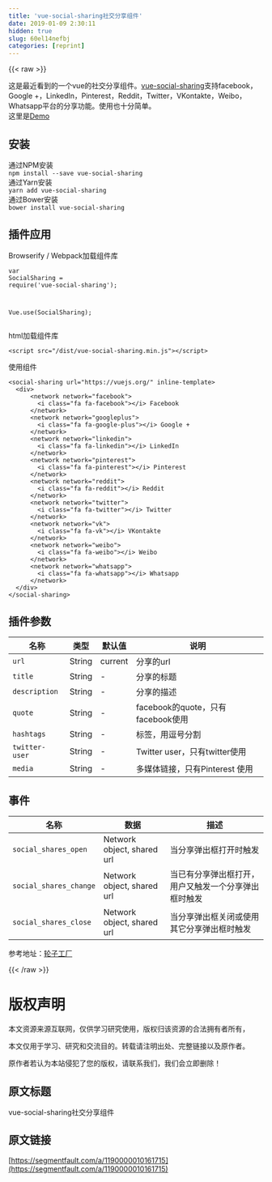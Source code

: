 ```yaml
---
title: 'vue-social-sharing社交分享组件' 
date: 2019-01-09 2:30:11
hidden: true
slug: 60el14nefbj
categories: [reprint]
---
```


{{< raw >}}

                    
<p>这是最近看到的一个vue的社交分享组件。<a href="http://www.wheelsfactory.cn/#/detail?id=78" rel="nofollow noreferrer" target="_blank">vue-social-sharing</a>支持facebook，Google +，LinkedIn，Pinterest，Reddit，Twitter，VKontakte，Weibo，Whatsapp平台的分享功能。使用也十分简单。<br>这里是<a href="https://nicolasbeauvais.github.io/vue-social-sharing/" rel="nofollow noreferrer" target="_blank">Demo</a></p>
<h2 id="articleHeader0">安装</h2>
<p>通过NPM安装<br><code>npm install --save vue-social-sharing</code><br>通过Yarn安装<br><code>yarn add vue-social-sharing</code><br>通过Bower安装<br><code>bower install vue-social-sharing</code></p>
<h2 id="articleHeader1">插件应用</h2>
<p>Browserify / Webpack加载组件库</p>
<div class="widget-codetool" style="display:none;">
      <div class="widget-codetool--inner">
      <span class="selectCode code-tool" data-toggle="tooltip" data-placement="top" title="" data-original-title="全选"></span>
      <span type="button" class="copyCode code-tool" data-toggle="tooltip" data-placement="top" data-clipboard-text="var SocialSharing = require('vue-social-sharing');

Vue.use(SocialSharing);
" title="" data-original-title="复制"></span>
      <span type="button" class="saveToNote code-tool" data-toggle="tooltip" data-placement="top" title="" data-original-title="放进笔记"></span>
      </div>
      </div><pre class="hljs php"><code><span class="hljs-keyword">var</span> SocialSharing = <span class="hljs-keyword">require</span>(<span class="hljs-string">'vue-social-sharing'</span>);

Vue.<span class="hljs-keyword">use</span>(SocialSharing);
</code></pre>
<p>html加载组件库</p>
<div class="widget-codetool" style="display:none;">
      <div class="widget-codetool--inner">
      <span class="selectCode code-tool" data-toggle="tooltip" data-placement="top" title="" data-original-title="全选"></span>
      <span type="button" class="copyCode code-tool" data-toggle="tooltip" data-placement="top" data-clipboard-text="<script src=&quot;/dist/vue-social-sharing.min.js&quot;></script>
" title="" data-original-title="复制"></span>
      <span type="button" class="saveToNote code-tool" data-toggle="tooltip" data-placement="top" title="" data-original-title="放进笔记"></span>
      </div>
      </div><pre class="hljs xml"><code><span class="hljs-tag">&lt;<span class="hljs-name">script</span> <span class="hljs-attr">src</span>=<span class="hljs-string">"/dist/vue-social-sharing.min.js"</span>&gt;</span><span class="undefined"></span><span class="hljs-tag">&lt;/<span class="hljs-name">script</span>&gt;</span>
</code></pre>
<p>使用组件</p>
<div class="widget-codetool" style="display:none;">
      <div class="widget-codetool--inner">
      <span class="selectCode code-tool" data-toggle="tooltip" data-placement="top" title="" data-original-title="全选"></span>
      <span type="button" class="copyCode code-tool" data-toggle="tooltip" data-placement="top" data-clipboard-text="<social-sharing url=&quot;https://vuejs.org/&quot; inline-template>
  <div>
      <network network=&quot;facebook&quot;>
        <i class=&quot;fa fa-facebook&quot;></i> Facebook
      </network>
      <network network=&quot;googleplus&quot;>
        <i class=&quot;fa fa-google-plus&quot;></i> Google +
      </network>
      <network network=&quot;linkedin&quot;>
        <i class=&quot;fa fa-linkedin&quot;></i> LinkedIn
      </network>
      <network network=&quot;pinterest&quot;>
        <i class=&quot;fa fa-pinterest&quot;></i> Pinterest
      </network>
      <network network=&quot;reddit&quot;>
        <i class=&quot;fa fa-reddit&quot;></i> Reddit
      </network>
      <network network=&quot;twitter&quot;>
        <i class=&quot;fa fa-twitter&quot;></i> Twitter
      </network>
      <network network=&quot;vk&quot;>
        <i class=&quot;fa fa-vk&quot;></i> VKontakte
      </network>
      <network network=&quot;weibo&quot;>
        <i class=&quot;fa fa-weibo&quot;></i> Weibo
      </network> 
      <network network=&quot;whatsapp&quot;>
        <i class=&quot;fa fa-whatsapp&quot;></i> Whatsapp
      </network>
  </div>
</social-sharing>
" title="" data-original-title="复制"></span>
      <span type="button" class="saveToNote code-tool" data-toggle="tooltip" data-placement="top" title="" data-original-title="放进笔记"></span>
      </div>
      </div><pre class="hljs xml"><code><span class="hljs-tag">&lt;<span class="hljs-name">social-sharing</span> <span class="hljs-attr">url</span>=<span class="hljs-string">"https://vuejs.org/"</span> <span class="hljs-attr">inline-template</span>&gt;</span>
  <span class="hljs-tag">&lt;<span class="hljs-name">div</span>&gt;</span>
      <span class="hljs-tag">&lt;<span class="hljs-name">network</span> <span class="hljs-attr">network</span>=<span class="hljs-string">"facebook"</span>&gt;</span>
        <span class="hljs-tag">&lt;<span class="hljs-name">i</span> <span class="hljs-attr">class</span>=<span class="hljs-string">"fa fa-facebook"</span>&gt;</span><span class="hljs-tag">&lt;/<span class="hljs-name">i</span>&gt;</span> Facebook
      <span class="hljs-tag">&lt;/<span class="hljs-name">network</span>&gt;</span>
      <span class="hljs-tag">&lt;<span class="hljs-name">network</span> <span class="hljs-attr">network</span>=<span class="hljs-string">"googleplus"</span>&gt;</span>
        <span class="hljs-tag">&lt;<span class="hljs-name">i</span> <span class="hljs-attr">class</span>=<span class="hljs-string">"fa fa-google-plus"</span>&gt;</span><span class="hljs-tag">&lt;/<span class="hljs-name">i</span>&gt;</span> Google +
      <span class="hljs-tag">&lt;/<span class="hljs-name">network</span>&gt;</span>
      <span class="hljs-tag">&lt;<span class="hljs-name">network</span> <span class="hljs-attr">network</span>=<span class="hljs-string">"linkedin"</span>&gt;</span>
        <span class="hljs-tag">&lt;<span class="hljs-name">i</span> <span class="hljs-attr">class</span>=<span class="hljs-string">"fa fa-linkedin"</span>&gt;</span><span class="hljs-tag">&lt;/<span class="hljs-name">i</span>&gt;</span> LinkedIn
      <span class="hljs-tag">&lt;/<span class="hljs-name">network</span>&gt;</span>
      <span class="hljs-tag">&lt;<span class="hljs-name">network</span> <span class="hljs-attr">network</span>=<span class="hljs-string">"pinterest"</span>&gt;</span>
        <span class="hljs-tag">&lt;<span class="hljs-name">i</span> <span class="hljs-attr">class</span>=<span class="hljs-string">"fa fa-pinterest"</span>&gt;</span><span class="hljs-tag">&lt;/<span class="hljs-name">i</span>&gt;</span> Pinterest
      <span class="hljs-tag">&lt;/<span class="hljs-name">network</span>&gt;</span>
      <span class="hljs-tag">&lt;<span class="hljs-name">network</span> <span class="hljs-attr">network</span>=<span class="hljs-string">"reddit"</span>&gt;</span>
        <span class="hljs-tag">&lt;<span class="hljs-name">i</span> <span class="hljs-attr">class</span>=<span class="hljs-string">"fa fa-reddit"</span>&gt;</span><span class="hljs-tag">&lt;/<span class="hljs-name">i</span>&gt;</span> Reddit
      <span class="hljs-tag">&lt;/<span class="hljs-name">network</span>&gt;</span>
      <span class="hljs-tag">&lt;<span class="hljs-name">network</span> <span class="hljs-attr">network</span>=<span class="hljs-string">"twitter"</span>&gt;</span>
        <span class="hljs-tag">&lt;<span class="hljs-name">i</span> <span class="hljs-attr">class</span>=<span class="hljs-string">"fa fa-twitter"</span>&gt;</span><span class="hljs-tag">&lt;/<span class="hljs-name">i</span>&gt;</span> Twitter
      <span class="hljs-tag">&lt;/<span class="hljs-name">network</span>&gt;</span>
      <span class="hljs-tag">&lt;<span class="hljs-name">network</span> <span class="hljs-attr">network</span>=<span class="hljs-string">"vk"</span>&gt;</span>
        <span class="hljs-tag">&lt;<span class="hljs-name">i</span> <span class="hljs-attr">class</span>=<span class="hljs-string">"fa fa-vk"</span>&gt;</span><span class="hljs-tag">&lt;/<span class="hljs-name">i</span>&gt;</span> VKontakte
      <span class="hljs-tag">&lt;/<span class="hljs-name">network</span>&gt;</span>
      <span class="hljs-tag">&lt;<span class="hljs-name">network</span> <span class="hljs-attr">network</span>=<span class="hljs-string">"weibo"</span>&gt;</span>
        <span class="hljs-tag">&lt;<span class="hljs-name">i</span> <span class="hljs-attr">class</span>=<span class="hljs-string">"fa fa-weibo"</span>&gt;</span><span class="hljs-tag">&lt;/<span class="hljs-name">i</span>&gt;</span> Weibo
      <span class="hljs-tag">&lt;/<span class="hljs-name">network</span>&gt;</span> 
      <span class="hljs-tag">&lt;<span class="hljs-name">network</span> <span class="hljs-attr">network</span>=<span class="hljs-string">"whatsapp"</span>&gt;</span>
        <span class="hljs-tag">&lt;<span class="hljs-name">i</span> <span class="hljs-attr">class</span>=<span class="hljs-string">"fa fa-whatsapp"</span>&gt;</span><span class="hljs-tag">&lt;/<span class="hljs-name">i</span>&gt;</span> Whatsapp
      <span class="hljs-tag">&lt;/<span class="hljs-name">network</span>&gt;</span>
  <span class="hljs-tag">&lt;/<span class="hljs-name">div</span>&gt;</span>
<span class="hljs-tag">&lt;/<span class="hljs-name">social-sharing</span>&gt;</span>
</code></pre>
<h2 id="articleHeader2">插件参数</h2>
<table>
<thead><tr>
<th>名称</th>
<th>类型</th>
<th>默认值</th>
<th>说明</th>
</tr></thead>
<tbody>
<tr>
<td><code>url</code></td>
<td>String</td>
<td>current</td>
<td>分享的url</td>
</tr>
<tr>
<td><code>title</code></td>
<td>String</td>
<td>-</td>
<td>分享的标题</td>
</tr>
<tr>
<td><code>description</code></td>
<td>String</td>
<td>-</td>
<td>分享的描述</td>
</tr>
<tr>
<td><code>quote</code></td>
<td>String</td>
<td>-</td>
<td>facebook的quote，只有facebook使用</td>
</tr>
<tr>
<td><code>hashtags</code></td>
<td>String</td>
<td>-</td>
<td>标签，用逗号分割</td>
</tr>
<tr>
<td><code>twitter-user</code></td>
<td>String</td>
<td>-</td>
<td>Twitter user，只有twitter使用</td>
</tr>
<tr>
<td><code>media</code></td>
<td>String</td>
<td>-</td>
<td>多媒体链接，只有Pinterest 使用</td>
</tr>
</tbody>
</table>
<h2 id="articleHeader3">事件</h2>
<table>
<thead><tr>
<th>名称</th>
<th>数据</th>
<th>描述</th>
</tr></thead>
<tbody>
<tr>
<td><code>social_shares_open</code></td>
<td>Network object, shared url</td>
<td>当分享弹出框打开时触发</td>
</tr>
<tr>
<td><code>social_shares_change</code></td>
<td>Network object, shared url</td>
<td>当已有分享弹出框打开，用户又触发一个分享弹出框时触发</td>
</tr>
<tr>
<td><code>social_shares_close</code></td>
<td>Network object, shared url</td>
<td>当分享弹出框关闭或使用其它分享弹出框时触发</td>
</tr>
</tbody>
</table>
<p>参考地址：<a href="http://www.wheelsfactory.cn/" rel="nofollow noreferrer" target="_blank">轮子工厂</a></p>

                
{{< /raw >}}

# 版权声明
本文资源来源互联网，仅供学习研究使用，版权归该资源的合法拥有者所有，

本文仅用于学习、研究和交流目的。转载请注明出处、完整链接以及原作者。

原作者若认为本站侵犯了您的版权，请联系我们，我们会立即删除！

## 原文标题
vue-social-sharing社交分享组件

## 原文链接
[https://segmentfault.com/a/1190000010161715](https://segmentfault.com/a/1190000010161715)

